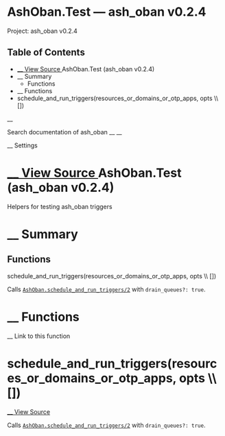 # AshOban.Test — ash_oban v0.2.4

Project: ash_oban v0.2.4

## Table of Contents

- [ __ View Source ](external_link) AshOban.Test (ash_oban v0.2.4)
- __ Summary
  - Functions
- __ Functions
- schedule_and_run_triggers(resources_or_domains_or_otp_apps, opts \\\ [])

__

Search documentation of ash_oban __ __

__ Settings

#  [ __ View Source ](external_link) AshOban.Test (ash_oban v0.2.4)

Helpers for testing ash_oban triggers

#  __ Summary

##  Functions

schedule_and_run_triggers(resources_or_domains_or_otp_apps, opts \\\ [])

Calls [`AshOban.schedule_and_run_triggers/2`](external_link) with `drain_queues?: true`.

#  __ Functions

__ Link to this function

# schedule_and_run_triggers(resources_or_domains_or_otp_apps, opts \\\ [])

[ __ View Source ](external_link)

Calls [`AshOban.schedule_and_run_triggers/2`](external_link) with `drain_queues?: true`.
